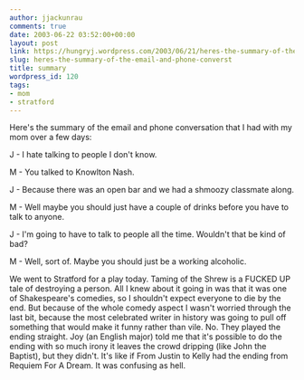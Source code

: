 ```yaml
---
author: jjackunrau
comments: true
date: 2003-06-22 03:52:00+00:00
layout: post
link: https://hungryj.wordpress.com/2003/06/21/heres-the-summary-of-the-email-and-phone-converst/
slug: heres-the-summary-of-the-email-and-phone-converst
title: summary
wordpress_id: 120
tags:
- mom
- stratford
---
```


Here's the summary of the email and phone conversation that I had with my mom over a few days:

J - I hate talking to people I don't know.

M - You talked to Knowlton Nash.

J - Because there was an open bar and we had a shmoozy classmate along.

M - Well maybe you should just have a couple of drinks before you have to talk to anyone.

J - I'm going to have to talk to people all the time.  Wouldn't that be kind of bad?

M - Well, sort of. Maybe you should just be a working alcoholic.

We went to Stratford for a play today.  Taming of the Shrew is a FUCKED UP tale of destroying a person.  All I knew about it going in was that it was one of Shakespeare's comedies, so I shouldn't expect everyone to die by the end.  But because of the whole comedy aspect I wasn't worried through the last bit, because the most celebrated writer in history was going to pull off something that would make it funny rather than vile.  No.  They played the ending straight.  Joy (an English major) told me that it's possible to do the ending with so much irony it leaves the crowd dripping (like John the Baptist), but they didn't.  It's like if From Justin to Kelly had the ending from Requiem For A Dream.  It was confusing as hell.

